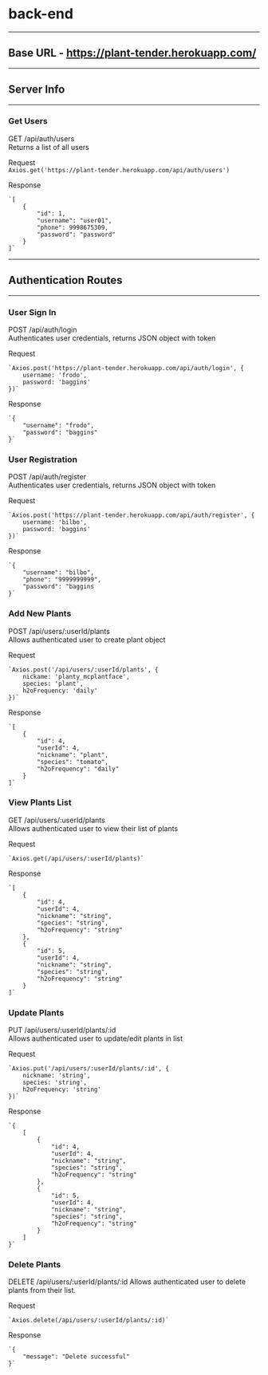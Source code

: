 # back-end
---
## Base URL - https://plant-tender.herokuapp.com/
---
## Server Info
---
### Get Users

GET /api/auth/users  
Returns a list of all users  

Request  
`Axios.get('https://plant-tender.herokuapp.com/api/auth/users')`  

Response  

    `[ 
        {
            "id": 1,
            "username": "user01",
            "phone": 9998675309,
            "password": "password"
        }
    ]`  

---  

## Authentication Routes  
---
### User Sign In  

POST /api/auth/login  
Authenticates user credentials, returns JSON object with token  

Request  

    `Axios.post('https://plant-tender.herokuapp.com/api/auth/login', {
        username: 'frodo',
        password: 'baggins'
    })`  

Response  

    `{
        "username": "frodo",
        "password": "baggins"
    }`  

### User Registration  

POST /api/auth/register  
Authenticates user credentials, returns JSON object with token  

Request  

    `Axios.post('https://plant-tender.herokuapp.com/api/auth/register', {  
        username: 'bilbo',  
        password: 'baggins'  
    })`  

Response  

    `{  
        "username": "bilbo",
        "phone": "9999999999",
        "password": "baggins
    }`  
  
  ### Add New Plants  

POST /api/users/:userId/plants  
Allows authenticated user to create plant object  

Request  

    `Axios.post('/api/users/:userId/plants', {
        nickame: 'planty_mcplantface',
        species: 'plant',
        h2oFrequency: 'daily'
    })` 

Response  

    `[
        {
            "id": 4,
            "userId": 4,
            "nickname": "plant",
            "species": "tomato",
            "h2oFrequency": "daily"
        }
    ]`  

### View Plants List  

GET /api/users/:userId/plants  
Allows authenticated user to view their list of plants  

Request  

    `Axios.get(/api/users/:userId/plants)`  

Response  

    `[
        {
            "id": 4,
            "userId": 4,
            "nickname": "string",
            "species": "string",
            "h2oFrequency": "string"
        },
        {
            "id": 5,
            "userId": 4,
            "nickname": "string",
            "species": "string",
            "h2oFrequency": "string"
        }
    ]`

### Update Plants  

PUT /api/users/:userId/plants/:id  
Allows authenticated user to update/edit plants in list  

Request  

    `Axios.put('/api/users/:userId/plants/:id', {
        nickname: 'string',
        species: 'string',
        h2oFrequency: 'string'
    })`  

Response  

    `{
        [
            {
                "id": 4,
                "userId": 4,
                "nickname": "string",
                "species": "string",
                "h2oFrequency": "string"
            },
            {
                "id": 5,
                "userId": 4,
                "nickname": "string",
                "species": "string",
                "h2oFrequency": "string"
            }
        ]
    }`    

### Delete Plants  

DELETE /api/users/:userId/plants/:id
Allows authenticated user to delete plants from their list.

Request  

    `Axios.delete(/api/users/:userId/plants/:id)`  

Response  

    `{
        "message": "Delete successful"
    }`